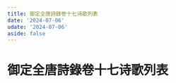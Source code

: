 ```yaml
---
title: 御定全唐詩錄卷十七诗歌列表
date: '2024-07-06'
udate: '2024-07-06'
aside: false
---
```

# 御定全唐詩錄卷十七诗歌列表

<PoemList :list="poems" :authorMap="authorMap" :chapternum="17" />

<script setup>
const chapter = '卷十七';
import poems from '/data/qtsl/卷十七/poems.json'
import authorMap from '/data/qtsl/卷十七/author.json'
</script>
